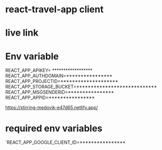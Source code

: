 # react-travel-app client
# live link

# Env variable
REACT_APP_APIKEY= ******************
REACT_APP_AUTHDOMAIN=****************
REACT_APP_PROJECTID=********************
REACT_APP_STORAGE_BUCKET=****************************
REACT_APP_MSGSENDERID=****************
REACT_APP_APPID=****************

https://stirring-medovik-e47d65.netlify.app/

# required env variables

`REACT_APP_GOOGLE_CLIENT_ID=****************